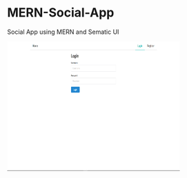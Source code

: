 # MERN-Social-App
Social App using MERN and Sematic UI

<img src="/images/1.png" width="400" height="300" />
